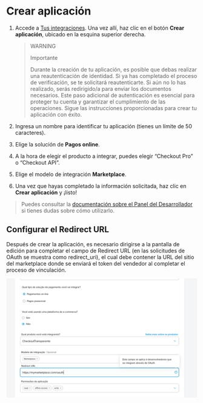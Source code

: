 # Crear aplicación

1. Accede a [Tus integraciones](https://www.mercadopago.com.br/developers/panel/app). Una vez allí, haz clic en el botón **Crear aplicación**, ubicado en la esquina superior derecha.

   > WARNING
   >
   > Importante
   >
   > Durante la creación de tu aplicación, es posible que debas realizar una reautenticación de identidad. Si ya has completado el proceso de verificación, se te solicitará reautenticarte. Si aún no lo has realizado, serás redirigido/a para enviar los documentos necesarios. Este paso adicional de autenticación es esencial para proteger tu cuenta y garantizar el cumplimiento de las operaciones. Sigue las instrucciones proporcionadas para crear tu aplicación con éxito.

2. Ingresa un nombre para identificar tu aplicación (tienes un límite de 50 caracteres).
3. Elige la solución de **Pagos online**.
4. A la hora de elegir el producto a integrar, puedes elegir “Checkout Pro” o “Checkout API”. 
5. Elige el modelo de integración **Marketplace**.
6. Una vez que hayas completado la información solicitada, haz clic en **Crear aplicación** y ¡listo!

> Puedes consultar la [documentación sobre el Panel del Desarrollador](/developers/es/docs/split-payment/additional-content/your-integrations/dashboard) si tienes dudas sobre cómo utilizarlo.

## Configurar el Redirect URL

Después de crear la aplicación, es necesario dirigirse a la pantalla de edición para completar el campo de Redirect URL (en las solicitudes de OAuth se muestra como redirect_uri), el cual debe contener la URL del sitio del marketplace donde se enviará el token del vendedor al completar el proceso de vinculación.

![Redirect URL](/images/split-payment/redirect-url-pt.png)
